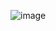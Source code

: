 ![image](https://github.com/suppi147/NT114.O11.ATCL-Information-Security-Specialization-Project/assets/97881547/0ab5e010-a2c3-44e4-8815-f7603e6518ff)
